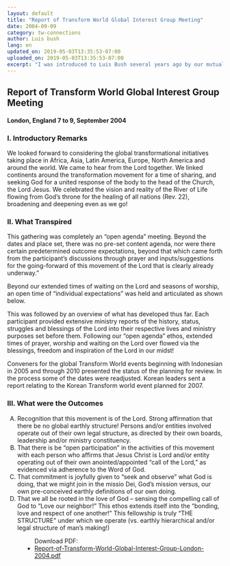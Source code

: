 ```yaml
---
layout: default
title: "Report of Transform World Global Interest Group Meeting"
date: 2004-09-09
category: tw-connections
author: Luis bush
lang: en
updated_on: 2019-05-03T13:35:53-07:00
uploaded_on: 2019-05-03T13:35:53-07:00
excerpt: "I was introduced to Luis Bush several years ago by our mutual friend, Dr. Alan Johnson. Alan is a former teacher of mine at Wheaton College and has become a dear friend over the years. Alan also serves on the advisory board of ACT 3 and is a champion for me and the work that I do. Alan also has the wonderful habit of introducing his friends to other friends that he has made over the years. He is one of the most faithful retired professors I know, continuing to give himself to the kingdom actively each day."
---
```

<article class="document-container" data-publication-date="{{page.date}}" data-uploaded-on="{{page.uploaded_on}}" data-updated-on="{{page.updated_on}}" data-category="{{page.category}}">
<h1>Report of Transform World Global Interest Group Meeting</h1>
<h4>London, England 7 to 9, September 2004</h4>

<h3>I. Introductory Remarks</h3>

<p>We looked forward to considering the global transformational initiatives taking place in Africa, Asia, Latin America, Europe, North America and around the world. We came to hear from the Lord together. We linked continents around the transformation movement for a time of sharing, and seeking God for a united response of the body to the head of the Church, the Lord Jesus. We celebrated the vision and reality of the River of Life flowing from God’s throne for the healing of all nations (Rev. 22), broadening and deepening even as we go!</p>

<h3>II. What Transpired</h3>

<p>This gathering was completely an “open agenda” meeting. Beyond the dates and place set, there was no pre-set content agenda, nor were there certain predetermined outcome expectations, beyond that which came forth from the participant’s discussions through prayer and inputs/suggestions for the going-forward of this movement of the Lord that is clearly already underway.”</p>

<p>Beyond our extended times of waiting on the Lord and seasons of worship, an open time of “individual expectations” was held and articulated as shown below.</p>

<p>This was followed by an overview of what has developed thus far. Each participant provided extensive ministry reports of the history, status, struggles and blessings of the Lord into their respective lives and ministry purposes set before them. Following our “open agenda” ethos, extended times of prayer, worship and waiting on the Lord over flowed via the blessings, freedom and inspiration of the Lord in our midst!</p>

<p>Conveners for the global Transform World events beginning with Indonesian in 2005 and through 2010 presented the status of the planning for review. In the process some of the dates were readjusted. Korean leaders sent a report relating to the Korean Transform world event planned for 2007.</p>

<h3>III. What were the Outcomes</h3>
<ol type='A'>
  <li>Recognition that this movement is of the Lord. Strong affirmation that there be no global earthly structure! Persons and/or entities involved operate out of their own legal structure, as directed by their own boards, leadership and/or ministry constituency.</li>
  <li>That there is be “open participation” in the activities of this movement with each person who affirms that Jesus Christ is Lord and/or entity operating out of their own anointed/appointed “call of the Lord,” as evidenced via adherence to the Word of God.</li>
  <li>That commitment is joyfully given to “seek and observe” what God is doing, that we might join in the missio Dei, God’s mission versus, our own pre-conceived earthly definitions of our own doing.</li>
  <li>That we all be rooted in the love of God – sensing the compelling call of God to “Love our neighbor!” This ethos extends itself into the “bonding, love and respect of one another!” This fellowship is truly “THE STRUCTURE” under which we operate (vs. earthly hierarchical and/or legal structure of man’s making!)</li>
</ol>

<figure class="resource-links">
  <ul>Download PDF:
    <li><a href="{{ site.baseurl }}/assets/pdf/2004-09-09/Report-of-Transform-World-Global-Interest-Group-London-2004.pdf">Report-of-Transform-World-Global-Interest-Group-London-2004.pdf</a></li>
  </ul>
</figure>
</article>
